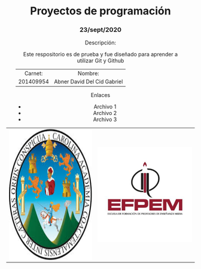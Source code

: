 <div style="text-align:center; width: 90%; margin: auto;">
	<h1 style="text-align:center;">Proyectos de programación</h1>
	<h3>23/sept/2020</h3>	
<p>
	Descripción:
</p>
<p>
	Este respositorio es de prueba y fue diseñado para aprender a utilizar Git y Github
</p>
<table>
	<tr>
		<td>Carnet:</td>
		<td>Nombre:</td>
	</tr>
	<tr>
		<td>201409954</td>
		<td>Abner David Del Cid Gabriel</td>
	</tr>
</table>
<p>Enlaces</p>
<ul>
	<li>Archivo 1</li>
	<li>Archivo 2</li>
	<li>Archivo 3</li>
</ul>
</div>
<table>
	<tr>
		<td><img src="logousac.jpg" style="width: 350px; height: 350px;"></td>
		<td><img src="logoefpem.jpg"></td>
	</tr>
</table>




